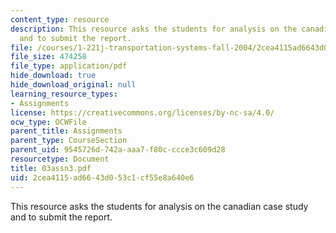 ```yaml
---
content_type: resource
description: This resource asks the students for analysis on the canadian case study
  and to submit the report.
file: /courses/1-221j-transportation-systems-fall-2004/2cea4115ad6643d053c1cf55e8a640e6_03assn3.pdf
file_size: 474258
file_type: application/pdf
hide_download: true
hide_download_original: null
learning_resource_types:
- Assignments
license: https://creativecommons.org/licenses/by-nc-sa/4.0/
ocw_type: OCWFile
parent_title: Assignments
parent_type: CourseSection
parent_uid: 9545726d-742a-aaa7-f80c-ccce3c609d28
resourcetype: Document
title: 03assn3.pdf
uid: 2cea4115-ad66-43d0-53c1-cf55e8a640e6
---
```

This resource asks the students for analysis on the canadian case study and to submit the report.